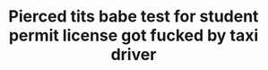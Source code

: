 ---
layout: post
title: Pierced tits babe test for student permit license got fucked by taxi driver
duration: '12:51'
view: 564
rate: 2
video: 'https://flashservice.xvideos.com/embedframe/27449139'
category:
category:
 - blonde
 - blowjob
 - busty
 - curvy
 - gorgeous
 - outdoor
 - rough
tags: 
 - big-tits
 - sucked
 - fucked
priority: 0.9
changefreq: daily
---